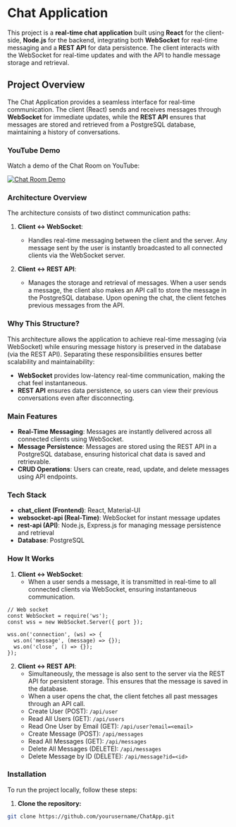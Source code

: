 # Chat Application

This project is a **real-time chat application** built using **React** for the client-side, **Node.js** for the backend, integrating both **WebSocket** for real-time messaging and a **REST API** for data persistence. The client interacts with the WebSocket for real-time updates and with the API to handle message storage and retrieval.

## Project Overview

The Chat Application provides a seamless interface for real-time communication. The client (React) sends and receives messages through **WebSocket** for immediate updates, while the **REST API** ensures that messages are stored and retrieved from a PostgreSQL database, maintaining a history of conversations.

### **YouTube Demo**

Watch a demo of the Chat Room on YouTube:

[![Chat Room Demo](https://img.youtube.com/vi/283ovhsYyUw/0.jpg)](https://youtu.be/283ovhsYyUw)

### Architecture Overview

The architecture consists of two distinct communication paths:

1. **Client ↔ WebSocket**:
   - Handles real-time messaging between the client and the server. Any message sent by the user is instantly broadcasted to all connected clients via the WebSocket server.
   
2. **Client ↔ REST API**:
   - Manages the storage and retrieval of messages. When a user sends a message, the client also makes an API call to store the message in the PostgreSQL database. Upon opening the chat, the client fetches previous messages from the API.

### Why This Structure?

This architecture allows the application to achieve real-time messaging (via WebSocket) while ensuring message history is preserved in the database (via the REST API). Separating these responsibilities ensures better scalability and maintainability:

- **WebSocket** provides low-latency real-time communication, making the chat feel instantaneous.
- **REST API** ensures data persistence, so users can view their previous conversations even after disconnecting.

### **Main Features**

- **Real-Time Messaging**: Messages are instantly delivered across all connected clients using WebSocket.
- **Message Persistence**: Messages are stored using the REST API in a PostgreSQL database, ensuring historical chat data is saved and retrievable.
- **CRUD Operations**: Users can create, read, update, and delete messages using API endpoints.

### **Tech Stack**

- **chat_client (Frontend)**: React, Material-UI
- **websocket-api (Real-Time)**: WebSocket for instant message updates
- **rest-api (API)**: Node.js, Express.js for managing message persistence and retrieval
- **Database**: PostgreSQL

### **How It Works**

1. **Client ↔ WebSocket**:
   - When a user sends a message, it is transmitted in real-time to all connected clients via WebSocket, ensuring instantaneous communication.
```
// Web socket 
const WebSocket = require('ws');
const wss = new WebSocket.Server({ port });

wss.on('connection', (ws) => {
  ws.on('message', (message) => {});
  ws.on('close', () => {});
});
```
2. **Client ↔ REST API**:
   - Simultaneously, the message is also sent to the server via the REST API for persistent storage. This ensures that the message is saved in the database.
   - When a user opens the chat, the client fetches all past messages through an API call.
    - Create User (POST): ```/api/user```
    - Read All Users (GET): ```/api/users```
    - Read One User by Email (GET): ```/api/user?email=<email>```
    - Create Message (POST): ```/api/messages```
    - Read All Messages (GET): ```/api/messages```
    - Delete All Messages (DELETE): ```/api/messages```
    - Delete Message by ID (DELETE): ```/api/message?id=<id>```

### **Installation**

To run the project locally, follow these steps:

1. **Clone the repository:**

```bash
git clone https://github.com/yourusername/ChatApp.git
